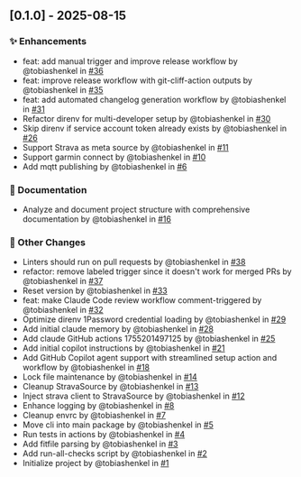 
## [0.1.0] - 2025-08-15

### ✨ Enhancements

* feat: add manual trigger and improve release workflow by @tobiashenkel in [#36](https://github.com/CrashLoopBackCoffee/th-strava-sensor/pull/36)
* feat: improve release workflow with git-cliff-action outputs by @tobiashenkel in [#35](https://github.com/CrashLoopBackCoffee/th-strava-sensor/pull/35)
* feat: add automated changelog generation workflow by @tobiashenkel in [#31](https://github.com/CrashLoopBackCoffee/th-strava-sensor/pull/31)
* Refactor direnv for multi-developer setup by @tobiashenkel in [#30](https://github.com/CrashLoopBackCoffee/th-strava-sensor/pull/30)
* Skip direnv if service account token already exists by @tobiashenkel in [#26](https://github.com/CrashLoopBackCoffee/th-strava-sensor/pull/26)
* Support Strava as meta source by @tobiashenkel in [#11](https://github.com/CrashLoopBackCoffee/th-strava-sensor/pull/11)
* Support garmin connect by @tobiashenkel in [#10](https://github.com/CrashLoopBackCoffee/th-strava-sensor/pull/10)
* Add mqtt publishing by @tobiashenkel in [#6](https://github.com/CrashLoopBackCoffee/th-strava-sensor/pull/6)


### 📖 Documentation

* Analyze and document project structure with comprehensive documentation by @tobiashenkel in [#16](https://github.com/CrashLoopBackCoffee/th-strava-sensor/pull/16)


### 🔧 Other Changes

* Linters should run on pull requests by @tobiashenkel in [#38](https://github.com/CrashLoopBackCoffee/th-strava-sensor/pull/38)
* refactor: remove labeled trigger since it doesn't work for merged PRs by @tobiashenkel in [#37](https://github.com/CrashLoopBackCoffee/th-strava-sensor/pull/37)
* Reset version by @tobiashenkel in [#33](https://github.com/CrashLoopBackCoffee/th-strava-sensor/pull/33)
* feat: make Claude Code review workflow comment-triggered by @tobiashenkel in [#32](https://github.com/CrashLoopBackCoffee/th-strava-sensor/pull/32)
* Optimize direnv 1Password credential loading by @tobiashenkel in [#29](https://github.com/CrashLoopBackCoffee/th-strava-sensor/pull/29)
* Add initial claude memory by @tobiashenkel in [#28](https://github.com/CrashLoopBackCoffee/th-strava-sensor/pull/28)
* Add claude GitHub actions 1755201497125 by @tobiashenkel in [#25](https://github.com/CrashLoopBackCoffee/th-strava-sensor/pull/25)
* Add initial copilot instructions by @tobiashenkel in [#21](https://github.com/CrashLoopBackCoffee/th-strava-sensor/pull/21)
* Add GitHub Copilot agent support with streamlined setup action and workflow by @tobiashenkel in [#18](https://github.com/CrashLoopBackCoffee/th-strava-sensor/pull/18)
* Lock file maintenance by @tobiashenkel in [#14](https://github.com/CrashLoopBackCoffee/th-strava-sensor/pull/14)
* Cleanup StravaSource by @tobiashenkel in [#13](https://github.com/CrashLoopBackCoffee/th-strava-sensor/pull/13)
* Inject strava client to StravaSource by @tobiashenkel in [#12](https://github.com/CrashLoopBackCoffee/th-strava-sensor/pull/12)
* Enhance logging by @tobiashenkel in [#8](https://github.com/CrashLoopBackCoffee/th-strava-sensor/pull/8)
* Cleanup envrc by @tobiashenkel in [#7](https://github.com/CrashLoopBackCoffee/th-strava-sensor/pull/7)
* Move cli into main package by @tobiashenkel in [#5](https://github.com/CrashLoopBackCoffee/th-strava-sensor/pull/5)
* Run tests in actions by @tobiashenkel in [#4](https://github.com/CrashLoopBackCoffee/th-strava-sensor/pull/4)
* Add fitfile parsing by @tobiashenkel in [#3](https://github.com/CrashLoopBackCoffee/th-strava-sensor/pull/3)
* Add run-all-checks script by @tobiashenkel in [#2](https://github.com/CrashLoopBackCoffee/th-strava-sensor/pull/2)
* Initialize project by @tobiashenkel in [#1](https://github.com/CrashLoopBackCoffee/th-strava-sensor/pull/1)

